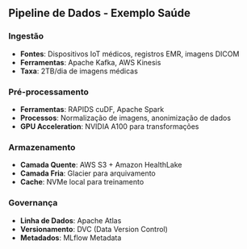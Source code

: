## Pipeline de Dados - Exemplo Saúde

### Ingestão
- **Fontes**: Dispositivos IoT médicos, registros EMR, imagens DICOM
- **Ferramentas**: Apache Kafka, AWS Kinesis
- **Taxa**: 2TB/dia de imagens médicas

### Pré-processamento
- **Ferramentas**: RAPIDS cuDF, Apache Spark
- **Processos**: Normalização de imagens, anonimização de dados
- **GPU Acceleration**: NVIDIA A100 para transformações

### Armazenamento
- **Camada Quente**: AWS S3 + Amazon HealthLake
- **Camada Fria**: Glacier para arquivamento
- **Cache**: NVMe local para treinamento

### Governança
- **Linha de Dados**: Apache Atlas
- **Versionamento**: DVC (Data Version Control)
- **Metadados**: MLflow Metadata